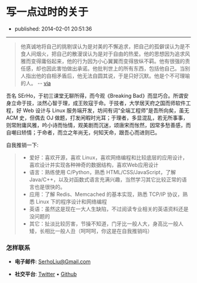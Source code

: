 # 写一点过时的关于

- published: 2014-02-01 20:51:36

----------------------

>他真诚地将自己的挑剔误认为是对美的不懈追求，把自己的孤僻误认为是不食人间烟火，把自己的散漫误认为是对于自由的热爱。他的思想因为追求风雅而变得庸俗起来，他的行为因为小心翼翼而变得放纵不羁。他有很强的责任感，却也因此害怕做出承诺。他批判世上的所有东西，包括他自己。当别人指出他的自相矛盾后，他无法自圆其说，于是只好沉默。他是个不可理喻的人。 -- [via](http://blog.chengyichao.info/onesuper)

吾名 SErHo，于初三课堂无聊所得，而今观《Breaking Bad》而显巧合。所谓安身立命于技，淡然心智于理，成王败寇于命。于技者，大学居天府之国而师软件工程，好 Web 设计与 Linux 服务端开发，坊间有词“全端工程师”是吾所向矣，虽无 ACM 史，但偶去 OJ 做题，打发闲暇时光耳；于理者，多显混乱，若无所事事，则常附庸风雅，吟小诗而怡情，观美剧而沉迷，颂唐宋而怅然，因常多愁善感，而自嘲曰矫情；于命者，而立之年尚无，何知天命，跟吾心而进则已。


自我推销一下:

> + 爱好：喜欢开源，喜欢 Linux，喜欢网络编程和比较底层的应用设计，喜欢设计并实现各种神奇的数据结构，喜欢Web应用设计
> + 语言：熟练使用 C/Python，熟悉 HTML/CSS/JavaScript，了解 Java/C++，以及对函数式语言充满兴趣，当然学习其它比较正常的语言也是很快的。
> + 应用：了解 Redis、Memcached 的基本实现，熟悉 TCP/IP 协议，熟悉 Linux 下的程序设计和网络编程
> + 英语：虽然这是现在一大人生缺陷，不过阅读专业相关的英语资料还是没问题的
> + 其它：扯淡比较厉害，节操不知道，门牙比一般人大，身高比一般人矮，长相比一般人丑（呵呵呵，你这是在自我推销吗）


### 怎样联系

* __电子邮件__: <SerhoLiu@Gmail.com>

* __社交平台__: [Twitter][1] • [Github][2]


[1]: https://twitter.com/SerhoLiu
[2]: https://github.com/SerhoLiu

